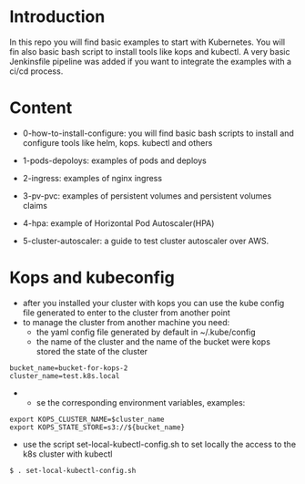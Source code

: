 # Introduction
In this repo you will find basic examples to start with Kubernetes. You will fin also basic bash script to install tools like kops and kubectl. A very basic Jenkinsfile pipeline was added if you want to integrate the examples with a ci/cd process.

# Content
- 0-how-to-install-configure: you will find basic bash scripts to install and configure tools like helm, kops. kubectl and others

- 1-pods-depoloys: examples of pods and deploys

- 2-ingress: examples of nginx ingress

- 3-pv-pvc: examples of persistent volumes and persistent volumes claims

- 4-hpa: example of Horizontal Pod Autoscaler(HPA)

- 5-cluster-autoscaler: a guide to test cluster autoscaler over AWS.

# Kops and kubeconfig
- after you installed your cluster with kops you can use the kube config file generated to enter to the cluster from another point
- to manage the cluster from another machine you need:
    - the yaml config file generated by default in ~/.kube/config
    - the name of the cluster and the name of the bucket were kops stored the state of the cluster
```
bucket_name=bucket-for-kops-2
cluster_name=test.k8s.local
```
- - se the corresponding environment variables, examples:
```
export KOPS_CLUSTER_NAME=$cluster_name
export KOPS_STATE_STORE=s3://${bucket_name}
```
- use the script set-local-kubectl-config.sh to set locally the access to the k8s cluster with kubectl
```
$ . set-local-kubectl-config.sh
```




